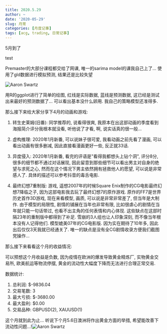 ```yaml
---
title: 2020.5.29
author: ~
date: '2020-05-29'
slug: 月常
categories: [月度记事]
tags: [acg, trading, 日常记事]
---
```


5月到了

test

Premaster的大部分课程都交给了网课, 唯一的sarima model的课我自己上了... 使用了gld数据进行模拟预测, 结果还是比较失望

![Aaron Swartz](https://files.catbox.moe/z7qeuy.png)

用R的ggplot进行了简单的绘图, 红线是实际数据, 蓝线是预测数据, 这已经是测试出来最好的预测数据了... 可以看出基本没什么卵用. 我自己的策略模型还准得多.

那么接下来给大家分享下4月的动画和游戏:

1. 转生史莱姆(旧番): 同学推荐的, 说看得很爽, 我原本在出这部动画的季度看到海报简介评分我根本就没看, 听他说了才看, 啊, 说实话真的很一般...

2. 虚构推理: 2020年1月新番, 可以说妹子很可爱, 我看动画之前先看了漫画, 可以看出动画有很多删减, 因此直接看漫画更好一些, 反正就33话.
3. 异度侵入: 2020年1月新番, 看完的评语是"看得我都想头上钻个洞", 评分8分, 很多的细节都不通过对话展现, 因此留意到那些细节可以看出男主对自身的绝望与求死之心, 然而在这个情况下男主依然拥有拯救他人的愿望, 可以说是非常感人了. 具体的描述可以参考抖音的毒舌电影.
4. 最终幻想7重制版: 游戏, 遥想2007年的时候Square Enix制作的CG电影最终幻想7降临之子, 因为这部电影我去玩了最终幻想7的原作游戏. 原作的FF7是世界历史首作3D游戏, 现在来看模型, 画质, 可以说是非常非常差了, 但当年是大制作. 由于模型的局限性, 剧情的铺展在当年也非常有限, 比如很虐心的剧情在当年就只能一句话带过, 也看不出主角的任何表情和内心体现. 这些缺点在这部时隔23年的重制版中都得到了补足. 雪崩的3人组也让人印象深刻, 而不像当年根本没有人记得他们. 模型媲美07年的CG电影版. 因为实在期待了10年多, 因此出后仅仅3天我就已经通关了. 唯一的缺点是没有全CG剧情收录方便我们截图党操作...



那么接下来看看这个月的收益情况:

可以预想这个月收益是负数, 因为疫情在欧洲的爆发导致黄金精炼厂, 实物黄金交易所, 欧美航运等物流停摆, 黄金的流动性大幅度下降而无法进行合理正常交易.

数据统计: 

1. 总利润: $-9836.04
2. 交易笔数: 3
3. 最大亏损: $-3680.00
4. 最大盈利: $0.00
5. 交易品种: GBPUSD(2), XAUUSD(1)

这个月就到此为止... 听说下个月5.6日澳洲将作出黄金方面的举措, 希望能改善下流动性问题...!![Aaron Swartz](https://files.catbox.moe/t2qee2.png)
